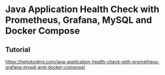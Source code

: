 # Java Application Health Check with Prometheus, Grafana, MySQL and Docker Compose

## Tutorial

https://hellokoding.com/java-application-health-check-with-prometheus-grafana-mysql-and-docker-compose/
